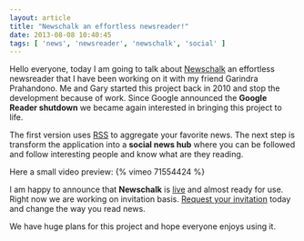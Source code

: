 ```yaml
---
layout: article
title: "Newschalk an effortless newsreader!"
date: 2013-08-08 10:40:45
tags: [ 'news', 'newsreader', 'newschalk', 'social' ]
---
```

Hello everyone, today I am going to talk about [Newschalk](http://www.newschalk.com) an effortless newsreader that I have been working on it with my friend Garindra Prahandono. Me and Gary started this project back in 2010 and stop the development because of work. Since Google announced the **Google Reader shutdown** we became again interested in bringing this project to life. 

The first version uses [RSS](http://en.wikipedia.org/wiki/RSS) to aggregate your favorite news. The next step is transform the application into a **social news hub** where you can be followed and follow interesting people and know what are they reading.

Here a small video preview:
{% vimeo 71554424 %}

I am happy to announce that **Newschalk** is [live](http://www.newschalk.com) and almost ready for use. Right now we are working on invitation basis. [Request your invitation](http://www.newschalk.com) today and change the way you read news.

We have huge plans for this project and hope everyone enjoys using it.